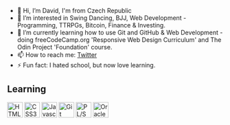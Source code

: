 - 👋 Hi, I’m David, I'm from Czech Republic
- 👀 I’m interested in Swing Dancing, BJJ, Web Development - Programming, TTRPGs, Bitcoin, Finance & Investing.
- 🌱 I’m currently learning how to use Git and GitHub & Web Development - doing freeCodeCamp.org 'Responsive Web Design Curriculum' and The Odin Project 'Foundation' course.
- 📫 How to reach me: [Twitter](https://x.com/Sharporurz)
- ⚡ Fun fact: I hated school, but now love learning.

<!---
Sharpicek/Sharpicek is a ✨ special ✨ repository because its `README.md` (this file) appears on your GitHub profile.
You can click the Preview link to take a look at your changes.
--->
## Learning
<p align="left">
  <a href="https://developer.mozilla.org/en-US/docs/Web/HTML" target="_blank" referrerpolicy="no-referrer"><img src="https://cdn.jsdelivr.net/gh/devicons/devicon/icons/html5/html5-plain.svg" width="36" height="36" alt="HTML5"></a>
  <a href="https://developer.mozilla.org/en-US/docs/Web/CSS" target="_blank" referrerpolicy="no-referrer"><img src="https://cdn.jsdelivr.net/gh/devicons/devicon/icons/css3/css3-plain.svg" width="36" height="36" alt="CSS3"></a>
  <a href="https://developer.mozilla.org/en-US/docs/Web/JavaScript" target="_blank" referrerpolicy="no-referrer"><img src="https://cdn.jsdelivr.net/gh/devicons/devicon/icons/javascript/javascript-original.svg" width="36" height="36" alt="Javascript"></a>
  <a href="https://git-scm.com/" target="_blank" referrerpolicy="no-referrer"><img src="https://upload.wikimedia.org/wikipedia/commons/thumb/3/3f/Git_icon.svg/2048px-Git_icon.svg.png" width="36" height="36" alt="Git"></a>
  <a href="https://www.oracle.com/database/technologies/appdev/plsql.html" target="_blank" referrerpolicy="no-referrer"><img src="https://www.appdeploynews.com/wp-content/uploads/2023/03/plsql-icon.png" width="36" height="36" alt="PL/SQL"></a>
  <a href="https://apex.oracle.com/en/" target="_blank" referrerpolicy="no-referrer"><img src="https://www.oracle.com/a/ocom/img/dc/em/oracle-apex.png" width="36" height="36" alt="Oracle APEX"></a>
</p>

